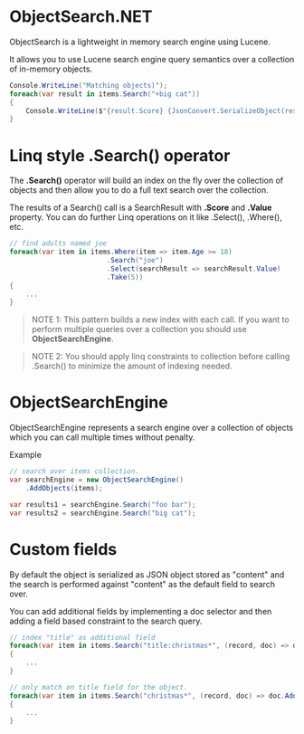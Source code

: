# ObjectSearch.NET
ObjectSearch is a lightweight in memory search engine using Lucene. 

It allows you to use Lucene search engine query semantics over a collection of in-memory objects.

```csharp
Console.WriteLine("Matching objects)");
foreach(var result in items.Search("+big cat"))
{
    Console.WriteLine($"{result.Score} {JsonConvert.SerializeObject(result.Value)}");
}
```

# Linq style .Search() operator 
The **.Search()** operator will build an index on the fly over the collection of objects and then allow you to do a full text search over the collection. 

The results of a Search() call is a SearchResult with **.Score** and **.Value** property. You can do further Linq operations on it like .Select(), .Where(), etc.

```csharp
// find adults named joe 
foreach(var item in items.Where(item => item.Age >= 18)
                        .Search("joe")
                        .Select(searchResult => searchResult.Value)
                        .Take(5))
{
    ...
}
```

> NOTE 1: This pattern builds a new index with each call.  If you want to perform multiple queries over a collection you should use **ObjectSearchEngine**.

> NOTE 2: You should apply linq constraints to collection before calling .Search() to minimize the amount of indexing needed.

# ObjectSearchEngine 
ObjectSearchEngine represents a search engine over a collection of objects which you can call multiple times without penalty.

Example
```csharp
// search over items collection.
var searchEngine = new ObjectSearchEngine()
    .AddObjects(items);

var results1 = searchEngine.Search("foo bar");
var results2 = searchEngine.Search("big cat");
```


# Custom fields
By default the object is serialized as JSON object stored as "content" and the search is performed against "content" as the default field to search over.

You can add additional fields by implementing a doc selector and then adding a field based constraint to the search query.
```csharp
// index "title" as additional field
foreach(var item in items.Search("title:christmas*", (record, doc) => doc.AddTextField("title", record.Title, Field.Store.NO))
{
    ...
}

// only match on title field for the object.
foreach(var item in items.Search("christmas*", (record, doc) => doc.AddTextField("content", record.Title, Field.Store.NO))
{
    ...
}
```

